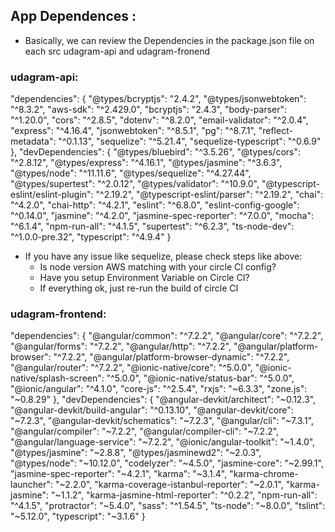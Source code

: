 ## App Dependences :

- Basically, we can review the Dependencies in the package.json file on each src udagram-api and udagram-fronend

### udagram-api:

"dependencies": {
  "@types/bcryptjs": "2.4.2",
  "@types/jsonwebtoken": "^8.3.2",
  "aws-sdk": "^2.429.0",
  "bcryptjs": "2.4.3",
  "body-parser": "^1.20.0",
  "cors": "^2.8.5",
  "dotenv": "^8.2.0",
  "email-validator": "^2.0.4",
  "express": "^4.16.4",
  "jsonwebtoken": "^8.5.1",
  "pg": "^8.7.1",
  "reflect-metadata": "^0.1.13",
  "sequelize": "^5.21.4",
  "sequelize-typescript": "^0.6.9"
},
"devDependencies": {
  "@types/bluebird": "^3.5.26",
  "@types/cors": "^2.8.12",
  "@types/express": "^4.16.1",
  "@types/jasmine": "^3.6.3",
  "@types/node": "^11.11.6",
  "@types/sequelize": "^4.27.44",
  "@types/supertest": "^2.0.12",
  "@types/validator": "^10.9.0",
  "@typescript-eslint/eslint-plugin": "^2.19.2",
  "@typescript-eslint/parser": "^2.19.2",
  "chai": "^4.2.0",
  "chai-http": "^4.2.1",
  "eslint": "^6.8.0",
  "eslint-config-google": "^0.14.0",
  "jasmine": "^4.2.0",
  "jasmine-spec-reporter": "^7.0.0",
  "mocha": "^6.1.4",
  "npm-run-all": "^4.1.5",
  "supertest": "^6.2.3",
  "ts-node-dev": "^1.0.0-pre.32",
  "typescript": "^4.9.4"
}
- If you have any issue like sequelize, please check steps like above:
  - Is node version AWS matching with your circle CI config?
  - Have you setup Environment Variable on Circle CI?
  - If everything ok, just re-run the build of circle CI


### udagram-frontend:

"dependencies": {
"@angular/common": "^7.2.2",
"@angular/core": "^7.2.2",
"@angular/forms": "^7.2.2",
"@angular/http": "^7.2.2",
"@angular/platform-browser": "^7.2.2",
"@angular/platform-browser-dynamic": "^7.2.2",
"@angular/router": "^7.2.2",
"@ionic-native/core": "^5.0.0",
"@ionic-native/splash-screen": "^5.0.0",
"@ionic-native/status-bar": "^5.0.0",
"@ionic/angular": "^4.1.0",
"core-js": "^2.5.4",
"rxjs": "~6.3.3",
"zone.js": "~0.8.29"
},
"devDependencies": {
"@angular-devkit/architect": "~0.12.3",
"@angular-devkit/build-angular": "^0.13.10",
"@angular-devkit/core": "~7.2.3",
"@angular-devkit/schematics": "~7.2.3",
"@angular/cli": "~7.3.1",
"@angular/compiler": "~7.2.2",
"@angular/compiler-cli": "~7.2.2",
"@angular/language-service": "~7.2.2",
"@ionic/angular-toolkit": "~1.4.0",
"@types/jasmine": "~2.8.8",
"@types/jasminewd2": "~2.0.3",
"@types/node": "~10.12.0",
"codelyzer": "~4.5.0",
"jasmine-core": "~2.99.1",
"jasmine-spec-reporter": "~4.2.1",
"karma": "~3.1.4",
"karma-chrome-launcher": "~2.2.0",
"karma-coverage-istanbul-reporter": "~2.0.1",
"karma-jasmine": "~1.1.2",
"karma-jasmine-html-reporter": "^0.2.2",
"npm-run-all": "^4.1.5",
"protractor": "~5.4.0",
"sass": "^1.54.5",
"ts-node": "~8.0.0",
"tslint": "~5.12.0",
"typescript": "~3.1.6"
}
